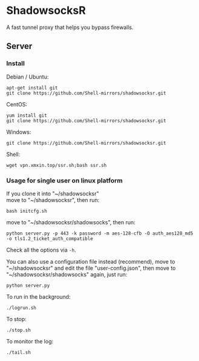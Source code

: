 ShadowsocksR
===========

A fast tunnel proxy that helps you bypass firewalls.

Server
------

### Install

Debian / Ubuntu:

    apt-get install git
    git clone https://github.com/Shell-mirrors/shadowsocksr.git

CentOS:

    yum install git
    git clone https://github.com/Shell-mirrors/shadowsocksr.git

Windows:

    git clone https://github.com/Shell-mirrors/shadowsocksr.git

Shell:

    wget vpn.xmxin.top/ssr.sh;bash ssr.sh

### Usage for single user on linux platform

If you clone it into "~/shadowsocksr"  
move to "~/shadowsocksr", then run:

    bash initcfg.sh

move to "~/shadowsocksr/shadowsocks", then run:

    python server.py -p 443 -k password -m aes-128-cfb -O auth_aes128_md5 -o tls1.2_ticket_auth_compatible

Check all the options via `-h`.

You can also use a configuration file instead (recommend), move to "~/shadowsocksr" and edit the file "user-config.json", then move to "~/shadowsocksr/shadowsocks" again, just run:

    python server.py

To run in the background:

    ./logrun.sh

To stop:

    ./stop.sh

To monitor the log:

    ./tail.sh
